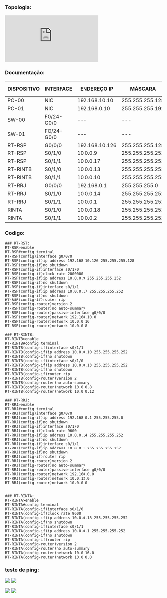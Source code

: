 
### Topologia:

![](https://github.com/redeslinuxcode/atividades_cisco_redes_/blob/main/atividade_2_cisco_.md)

### Documentação:


| DISPOSITIVO | INTERFACE  | ENDEREÇO IP     | MÁSCARA         | GATEWAY PADRÃO |
|-------------|------------|-----------------|-----------------|----------------|
| PC-00       | NIC        | 192.168.10.10   | 255.255.255.128 | 192.168.10.126 |
| PC-01       | NIC        | 192.168.0.10    | 255.255.255.192 | 192.168.0.1    |
| SW-00       | F0/24-G0/0 | ---             | ---             | ---            |
| SW-01       | FO/24-G0/0 | ---             | ---             | ---            |
| RT-RSP      | G0/0/0     | 192.168.10.126  | 255.255.255.128 | ---            |
| RT-RSP      | S0/1/0     | 10.0.0.9        | 255.255.255.252 | ---            |
| RT-RSP      | S0/1/1     | 10.0.0.17       | 255.255.255.252 | ---            |
| RT-RINTB    | S0/1/0     | 10.0.0.13       | 255.255.255.252 | ---            |
| RT-RINTB    | S0/1/1     | 10.0.0.10       | 255.255.255.252 | ---            |
| RT-RRJ      | G0/0/0     | 192.168.0.1     | 255.255.255.0   | ---            |
| RT-RRJ      | S0/1/0     | 10.0.0.14       | 255.255.255.252 | ---            |
| RT-RRJ      | S0/1/1     | 10.0.0.1        | 255.255.255.252 | ---            |
| RINTA       | S0/1/0     | 10.0.0.18       | 255.255.255.252 | ---            |
| RINTA       | S0/1/1     | 10.0.0.2        | 255.255.255.252 | ---            |

### Codigo:
~~~
### RT-RST:
RT-RSP>enable
RT-RSP#config terminal
RT-RSP(config)interface g0/0/0
RT-RSP(config-if)ip address 192.168.10.126 255.255.255.128
RT-RSP(config-if)no shutdown
RT-RSP(config-if)interface s0/1/0
RT-RSP(config-if)clock rate 2000000
RT-RSP(config-if)ip address 10.0.0.9 255.255.255.252
RT-RSP(config-if)no shutdown
RT-RSP(config-if)interface s0/1/1
RT-RSP(config-if)ip address 10.0.0.17 255.255.255.252
RT-RSP(config-if)no shutdown
RT-RSP(config-if)router rip
RT-RSP(config-router)version 2
RT-RSP(config-router)no auto-summary
RT-RSP(config-router)passive-interface g0/0/0
RT-RSP(config-router)network 192.168.10.0
RT-RSP(config-router)network 10.0.0.16
RT-RSP(config-router)network 10.0.0.8

### RT-RINTB:
RT-RINTB>enable
RT-RINTB#config terminal
RT-RINTB(config-if)interface s0/1/1
RT-RINTB(config-if)ip address 10.0.0.10 255.255.255.252
RT-RINTB(config-if)no shutdown
RT-RINTB(config-if)interface s0/1/0
RT-RINTB(config-if)ip address 10.0.0.13 255.255.255.252
RT-RINTB(config-if)no shutdown
RT-RINTB(config-if)router rip
RT-RINTB(config-router)version 2
RT-RINTB(config-router)no auto-summary
RT-RINTB(config-router)network 10.0.0.8
RT-RINTB(config-router)network 10.0.0.12

### RT-RRJ:
RT-RRJ>enable
RT-RRJ#config terminal
RT-RRJ(config)interface g0/0/0
RT-RRJ(config-if)ip address 192.168.0.1 255.255.255.0
RT-RRJ(config-if)no shutdown
RT-RRJ(config-if)interface s0/1/0
RT-RRJ(config-if)clock rate 9600
RT-RRJ(config-if)ip address 10.0.0.14 255.255.255.252
RT-RRJ(config-if)no shutdown
RT-RRJ(config-if)interface s0/1/1
RT-RRJ(config-if)ip address 10.0.0.1 255.255.255.252
RT-RRJ(config-if)no shutdown
RT-RRJ(config-if)router rip
RT-RRJ(config-router)version 2
RT-RRJ(config-router)no auto-summary
RT-RRJ(config-router)passive-interface g0/0/0
RT-RRJ(config-router)network 192.168.0.0
RT-RRJ(config-router)network 10.0.12.0
RT-RRJ(config-router)network 10.0.0.0


### RT-RINTA:
RT-RINTA>enable
RT-RINTA#config terminal
RT-RINTA(config-if)interface s0/1/0
RT-RINTA(config-if)clock rate 9600
RT-RINTA(config-if)ip address 10.0.0.18 255.255.255.252
RT-RINTA(config-if)no shutdown
RT-RINTA(config-if)interface s0/1/1
RT-RINTA(config-if)ip address 10.0.0.1 255.255.255.252
RT-RINTA(config-if)no shutdown
RT-RINTA(config-if)router rip
RT-RINTA(config-router)version 2
RT-RINTA(config-router)no auto-summary
RT-RINTA(config-router)network 10.0.16.0
RT-RINTA(config-router)network 10.0.0.0

~~~~


### teste de ping:

![](https://github.com/redeslinuxcode/atividades_cisco_redes_/blob/main/cisco/ping%202.1.PNG) ![](https://github.com/redeslinuxcode/atividades_cisco_redes_/blob/main/cisco/ping%202.2.PNG)

![](https://github.com/redeslinuxcode/atividades_cisco_redes_/blob/main/cisco/ping%202.3.PNG) ![](https://github.com/redeslinuxcode/atividades_cisco_redes_/blob/main/cisco/ping%202.4.PNG)


